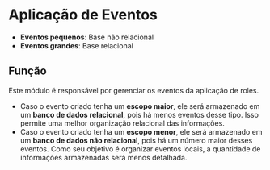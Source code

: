 # Aplicação de Eventos

- **Eventos pequenos**: Base não relacional
- **Eventos grandes**: Base relacional

## Função
Este módulo é responsável por gerenciar os eventos da aplicação de roles.

- Caso o evento criado tenha um **escopo maior**, ele será armazenado em um **banco de dados relacional**, pois há menos eventos desse tipo. Isso permite uma melhor organização relacional das informações.
- Caso o evento criado tenha um **escopo menor**, ele será armazenado em um **banco de dados não relacional**, pois há um número maior desses eventos. Como seu objetivo é organizar eventos locais, a quantidade de informações armazenadas será menos detalhada.  
